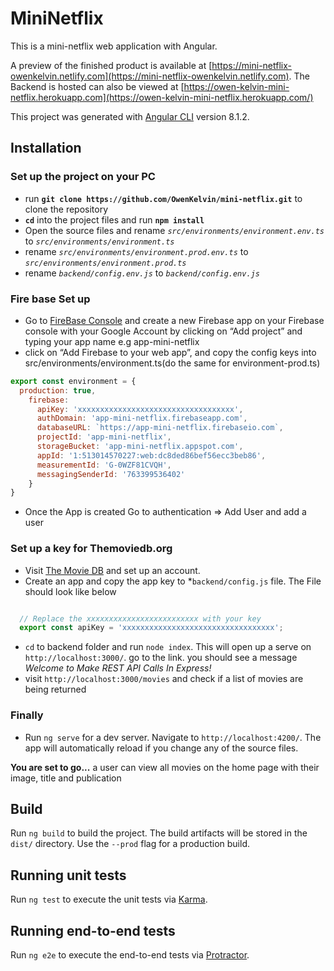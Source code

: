 
# MiniNetflix

This is a mini-netflix web application with Angular.

A preview of the finished product is available at [https://mini-netflix-owenkelvin.netlify.com](https://mini-netflix-owenkelvin.netlify.com). The Backend is hosted can also be viewed at [https://owen-kelvin-mini-netflix.herokuapp.com](https://owen-kelvin-mini-netflix.herokuapp.com/)

This project was generated with [Angular CLI](https://github.com/angular/angular-cli) version 8.1.2.

## Installation

### Set up the project on your PC

- run **`git clone https://github.com/OwenKelvin/mini-netflix.git`** to clone the repository
- **`cd`** into the project files and run **`npm install`**
- Open the source files and rename *`src/environments/environment.env.ts`* to *`src/environments/environment.ts`*
- rename *`src/environments/environment.prod.env.ts`* to *`src/environments/environment.prod.ts`*
- rename *`backend/config.env.js`* to *`backend/config.env.js`*

### Fire base Set up

- Go to [FireBase Console](https://console.firebase.google.com/u/0/) and create a new Firebase app on your Firebase console with your Google Account by clicking on “Add project” and typing your app name e.g app-mini-netflix
- click on “Add Firebase to your web app”, and copy the config keys into src/environments/environment.ts(do the same for environment-prod.ts)

```javascript
export const environment = {
  production: true,
    firebase:
      apiKey: 'xxxxxxxxxxxxxxxxxxxxxxxxxxxxxxxxxxx',
      authDomain: 'app-mini-netflix.firebaseapp.com',
      databaseURL: `https://app-mini-netflix.firebaseio.com`,
      projectId: 'app-mini-netflix',
      storageBucket: 'app-mini-netflix.appspot.com',
      appId: '1:513014570227:web:dc8ded86bef56ecc3beb86',
      measurementId: 'G-0WZF81CVQH',
      messagingSenderId: '763399536402'
    }
}
```

- Once the App is created Go  to authentication => Add User and add a user

### Set up a key for Themoviedb.org

- Visit [The Movie DB](https://api.themoviedb.org) and set up an account.
- Create an app and copy the app key to *`backend/config.js` file. The File should look like below

```javascript

  // Replace the xxxxxxxxxxxxxxxxxxxxxxxxx with your key
  export const apiKey = 'xxxxxxxxxxxxxxxxxxxxxxxxxxxxxxxxxx';

```

- `cd` to backend folder and run `node index`. This will open up a serve on `http://localhost:3000/`. go to the link. you should see a message *Welcome to Make REST API Calls In Express!*
- visit `http://localhost:3000/movies` and check if a list of movies are being returned

### Finally

- Run `ng serve` for a dev server. Navigate to `http://localhost:4200/`. The app will automatically reload if you change any of the source files.

**You are set to go...** a user can view all movies on the home page with their image, title and publication

## Build

Run `ng build` to build the project. The build artifacts will be stored in the `dist/` directory. Use the `--prod` flag for a production build.

## Running unit tests

Run `ng test` to execute the unit tests via [Karma](https://karma-runner.github.io).

## Running end-to-end tests

Run `ng e2e` to execute the end-to-end tests via [Protractor](http://www.protractortest.org/).
